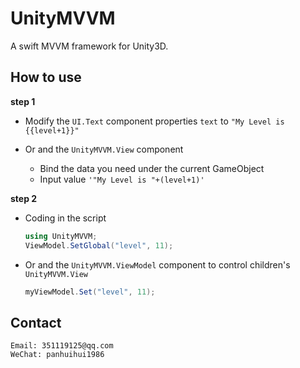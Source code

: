 # UnityMVVM

A swift MVVM framework for Unity3D.

## How to use

**step 1**

- Modify the `UI.Text` component properties `text` to `"My Level is {{level+1}}"`

- Or and the `UnityMVVM.View` component
  - Bind the data you need under the current GameObject
  - Input value `'"My Level is "+(level+1)'`

**step 2**
* Coding in the script
  ```C#
  using UnityMVVM;
  ViewModel.SetGlobal("level", 11);
  ```

* Or and the `UnityMVVM.ViewModel` component to control children's `UnityMVVM.View`
  ```C#
  myViewModel.Set("level", 11);
  ```
  
## Contact
    Email: 351119125@qq.com
    WeChat: panhuihui1986

